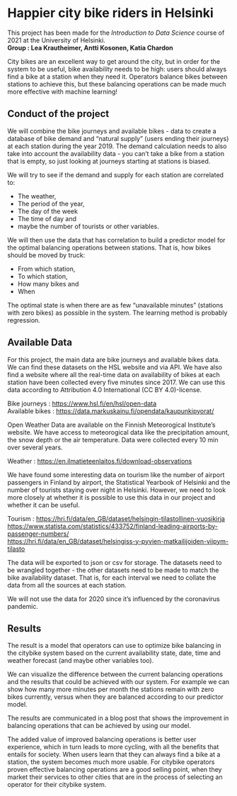 # Happier city bike riders in Helsinki 
This project has been made for the *Introduction to Data Science* course of 2021 at the University of Helsinki.  
**Group : Lea Krautheimer, Antti Kosonen, Katia Chardon**

City bikes are an excellent way to get around the city, but in order for the system to be useful, bike availability needs to be high: users should always find a bike at a station when they need it. Operators balance bikes between stations to achieve this, but these balancing operations can be made much more effective with machine learning!


## Conduct of the project
We will combine the bike journeys and available bikes - data to create a database of bike demand and “natural supply” (users ending their journeys) at each station during the year 2019. The demand calculation needs to also take into account the availability data - you can’t take a bike from a station that is empty, so just looking at journeys starting at stations is biased.

We will try to see if the demand and supply for each station are correlated to:

* The weather,
* The period of the year,
* The day of the week
* The time of day and
* maybe the number of tourists or other variables.  
   
We will then use the data that has correlation to build a predictor model for the optimal balancing operations between stations. That is, how bikes should be moved by truck:  

* From which station,
* To which station,
* How many bikes and
* When  
  
The optimal state is when there are as few “unavailable minutes” (stations with zero bikes) as possible in the system. The learning method is probably regression.

## Available Data

For this project, the main data are bike journeys and available bikes data. We can find these datasets on the HSL website and via API. We have also find a website where all the real-time data on availability of bikes at each station have been collected every five minutes since 2017. We can use this data according to Attribution 4.0 International (CC BY 4.0)-license.  
  
Bike journeys : https://www.hsl.fi/en/hsl/open-data  
Available bikes : https://data.markuskainu.fi/opendata/kaupunkipyorat/  
  
Open Weather Data are available on the Finnish Meteorogical Institute’s website. We have access to meteorogical data like the precipitation amount, the snow depth or the air temperature. Data were collected every 10 min over several years.  
  
Weather : https://en.ilmatieteenlaitos.fi/download-observations  
  
We have found some interesting data on tourism like the number of airport passengers in Finland by airport, the Statistical Yearbook of Helsinki and the number of tourists staying over night in Helsinki. However, we need to look more closely at whether it is possible to use this data in our project and whether it can be useful.  
  
Tourism : https://hri.fi/data/en_GB/dataset/helsingin-tilastollinen-vuosikirja  
https://www.statista.com/statistics/433752/finland-leading-airports-by-passenger-numbers/  
https://hri.fi/data/en_GB/dataset/helsingiss-y-pyvien-matkailijoiden-viipym-tilasto  

The data will be exported to json or csv for storage. The datasets need to be wrangled together - the other datasets need to be made to match the bike availability dataset. That is, for each interval we need to collate the data from all the sources at each station.  
  
We will not use the data for 2020 since it’s influenced by the coronavirus pandemic.  

## Results

The result is a model that operators can use to optimize bike balancing in the citybike system based on the current availability state, date, time and weather forecast (and maybe other variables too).  
  
We can visualize the difference between the current balancing operations and the results that could be achieved with our system. For example we can show how many more minutes per month the stations remain with zero bikes currently, versus when they are balanced according to our predictor model.  
  
The results are communicated in a blog post that shows the improvement in balancing operations that can be achieved by using our model.  
  
The added value of improved balancing operations is better user experience, which in turn leads to more cycling, with all the benefits that entails for society. When users learn that they can always find a bike at a station, the system becomes much more usable.
For citybike operators proven effective balancing operations are a good selling point, when they market their services to other cities that are in the process of selecting an operator for their citybike system.
